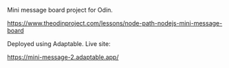 Mini message board project for Odin. 

https://www.theodinproject.com/lessons/node-path-nodejs-mini-message-board

Deployed using Adaptable. Live site:

https://mini-message-2.adaptable.app/
